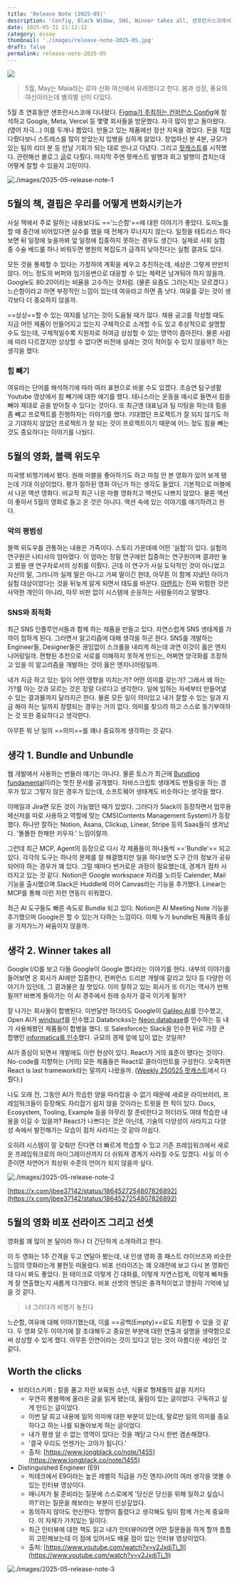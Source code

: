 ```yaml
---
title: 'Release Note (2025-05)'
description: 'Config, Black Widow, SNS, Winner takes all, 샌프란시스코에서의 자극, 팟캐스트 시작, 책·영화·글을 통해 ‘힘 빼기’와 ‘의미’에 대해 깊이 생각했다. 빠르게 번들링되는 AI 생태계 속에서, 기술과 삶 모두 공백의 중요성과 균형 있는 태도의 가치를 다시금 느꼈다.'
date: 2025-05-31 21:12:12
category: essay
thumbnail: './images/release-note-2025-05.jpg'
draft: false
permalink: release-note-2025-05
---
```


![](./images/release-note-2025-05.jpg)

> 5월, May는 Maia라는 로마 신화 여신에서 유래했다고 한다. 봄과 성장, 풍요의 여신이라는데 별의별 신이 다있다.

5월 초 연휴동안 샌프란시스코에 다녀왔다. [Figma가 주최하는 컨퍼런스 Config](https://jbee.io/articles/etc/config2025)에 참석하고 Google, Meta, Vercel 등 몇몇 회사들을 방문했다. 자극 많이 받고 돌아왔다. (영어 자극...) 이를 두개나 뽑았다. 만들고 있는 제품에선 정산 지옥을 겪었다. 돈을 직접 다뤘다보니 스트레스를 많이 받았는지 입병을 심하게 앓았다. 창업하신 분 4분, 규모가 있는 팀의 리더 분 등 만날 기회가 되는 대로 만나고 다녔다. 그리고 [팟캐스트](https://substack.com/@frontendfm)를 시작했다. 관련해선 블로그 [글](https://jbee.io/articles/etc/start-frontendfm)로 다뤘다. 마지막 주엔 팟캐스트 발행과 회고 발행이 겹치는데 어떻게 잘할 수 있을지 고민이다.

![./images/2025-05-release-note-1](./images/2025-05-release-note-1.jpeg)

## 5월의 책, 결핍은 우리를 어떻게 변화시키는가
사실 책에서 주로 말하는 내용보다도 =='느슨함'==에 대한 이야기가 좋았다. 도미노를 할 때 중간에 비어있다면 실수를 했을 때 전체가 무너지지 않는다. 일정을 테트리스 하다 보면 뒤 일정에 늦을까봐 앞 일정에 집중하지 못하는 경우도 생긴다. 실제로 사회 실험 중 수술 베드를 하나 비워두면 병원의 복잡도가 급격히 낮아진다는 실험 결과도 있다.

모든 것을 통제할 수 있다는 가정하여 계획을 세우고 추진하는데, 세상은 그렇게 만만치 않다. 어느 정도의 버퍼와 임기응변으로 대응할 수 있는 체력은 남겨둬야 하지 않을까. Google도 80:20이라는 비율을 고수하는 것처럼. (물론 요즘도 그러는지는 모르겠다.) 느슨함이라고 하면 부정적인 느낌이 있는데 여유라고 하면 좀 낫다. 여유를 갖는 것이 생각보다 더 중요하지 않을까.

==상상==할 수 있는 여지를 남기는 것이 도움될 때가 많다. 채용 공고를 작성할 때도 지금 어떤 제품이 만들어지고 있는지 구체적으로 소개할 수도 있고 추상적으로 설명할 수도 있는데, 구체적일수록 지원자로 하여금 상상할 수 있는 영역이 좁아진다. 물론 사람에 따라 다르겠지만 상상할 수 없다면 비전에 설레는 것이 적어질 수 있지 않을까? 하는 생각을 했다.

### 힘 빼기
여유라는 단어를 해석하기에 따라 여러 표현으로 바꿀 수도 있겠다. 조승연 탐구생활 Youtube 영상에서 힘 빼기에 대한 얘기를 했다. 테니스라는 운동을 예시로 들면서 힘을 빼야 제대로 공을 받아칠 수 있다는 것이다. 또 최근엔 대표님과 팀 미팅을 하는데 힘을 좀 빼고 프로젝트를 진행하자는 이야기를 했다. 기대했던 프로젝트가 잘 되지 않기도 하고 기대하지 않았던 프로젝트가 잘 되는 것이 프로젝트이기 때문에 어느 정도 힘을 빼는 것도 중요하다는 이야기를 나눴다.

## 5월의 영화, 블랙 위도우
미국행 비행기에서 봤다. 원래 마블을 좋아하기도 하고 마침 안 본 영화가 있어 보게 됐는데 기대 이상이었다. 평가 절하된 영화 아닌가 하는 생각도 들었다. 기본적으로 마블에서 나온 액션 영화다. 비교적 최근 나온 마블 영화치고 액션도 나쁘지 않았다. 물론 액션이 좋아서 5월의 영화로 들고 온 것은 아니다. 액션 속에 있는 이야기를 얘기하려고 한다.

### 악의 평범성
블랙 위도우를 관통하는 내용은 가족이다. 스토리 가운데에 어떤 '실험'이 있다. 실험의 연구원은 나타샤의 엄마였다. 이 엄마는 정말 연구에만 집중하는 연구원이며 결과만 놓고 봤을 땐 연구자로서의 성취를 이뤘다. 근데 이 연구가 사실 도덕적인 것이 아니었고 자신의 딸, 그러니까 실제 딸은 아니고 가짜 딸이긴 한데, 아무튼 이 함께 지냈던 아이가 실험 대상이었다는 것을 뒤늦게 알게 되면서 태도를 바꾼다. [아렌트](https://jbee.io/articles/philosophy/hannah-arendt)는 진짜 위험한 것은 사악한 개인이 아니라, 아무 비판 없이 시스템에 순응하는 사람들이라고 말했다.

### SNS와 최적화
최근 SNS 인플루언서들과 함께 하는 제품을 만들고 있다. 자연스럽게 SNS 생태계를 가까이 접하게 된다. 그러면서 알고리즘에 대해 생각을 하곤 한다. SNS를 개발하는 Engineer들, Designer들은 끊임없이 스크롤을 내리게 하는데 과연 이것이 옳은 엔지니어링일까. 편향된 추천으로 서로를 이해하지 못하게 만드는, 어쩌면 양극화를 조장하고 있을 이 알고리즘을 개발하는 것이 옳은 엔지니어링일까.

내가 지금 하고 있는 일이 어떤 영향을 미치는가? 어떤 의미를 갖는가? 그래서 왜 하는가?를 아는 것과 모르는 것은 정말 다르다고 생각한다. 일에 임하는 자세부터 만들어낼 수 있는 결과물까지 달라지곤 한다. 물론 모든 일이 의미있고 내가 잘할 수 있는 일과 지금 해야 하는 일까지 정렬되는 경우는 거의 없다. 의미를 찾으려 하고 스스로 동기부여하는 것 또한 중요하다고 생각한다.

아무튼 뭐 난 일의 ==의미==를 꽤나 중요하게 생각하는 것 같다.

## 생각 1. Bundle and Unbundle
웹 개발에서 사용하는 번들러 얘기는 아니다. 물론 토스가 최근에 [Bundling fundamental](https://frontend-fundamentals.com/bundling/)이라는 멋진 문서를 공개했다. 자바스크립트 생태계도 번들링을 하는 경우가 있고 그렇지 않은 경우가 있는데, 소프트웨어 생태계도 비슷하다는 생각을 했다.

이메일과 Jira면 모든 것이 가능했던 때가 있었다. 그러다가 Slack이 등장하면서 업무용 메신저를 따로 사용하고 역할에 맞는 CMS(Contents Management System)가 등장했다. 하나만 잘하는 Notion, Asana, Clickup, Linear, Stripe 등의 Saas들이 생겨났다. '똘똘한 한채만 키우자.' 느낌이랄까.

그런데 최근 MCP, Agent의 등장으로 다시 각 제품들이 하나둘씩 =='Bundle'== 되고 있다. 각각의 도구는 하나의 문제를 잘 해결했지만 일을 하다보면 도구 간의 정보가 공유되어야 하는 경우가 꽤 있다. 그럴 때마다 번거로운 과정이 필요했는데, 경계가 점차 사라지고 있는 것 같다. Notion은 Google workspace 자리를 노리듯 Calender, Mail 기능을 출시했으며 Slack은 Huddle에 이어 Canvas라는 기능을 추가했다. Linear는 MCP를 통해 이런 저런 연동이 쉬워졌다.

최근 AI 도구들도 빠른 속도로 Bundle 되고 있다. Notion은 AI Meeting Note 기능을 추가했으며 Google은 할 수 있는거 다하는 느낌이다. 이제 누가 bundle된 제품의 중심을 가져가느가 싸움이지 않을까.

## 생각 2. Winner takes all
Google I/O를 보고 다들 Google이 Google 했다라는 이야기를 한다. 내부의 이야기를 들어보면 온 회사가 AI에만 집중한다, 컨퍼런스 드리븐 개발에 갈리고 있다 등 다양한 이야기가 있던데, 그 결과물은 참 멋있다. 이미 잘하고 있는 회사가 또 이기는 역사가 반복될까? 바쁘게 돌아가는 이 AI 경주에서 원래 승자가 결국 이기게 될까?

잘 나가는 회사들이 합병된다. 이번달만 하더라도 Google이 [Galileo AI](https://www.usegalileo.ai/)를 인수했고, Open AI가 [windsurf](https://windsurf.com/editor)를 인수했고 Databrickss는 [Neon database](https://www.databricks.com/company/newsroom/press-releases/databricks-agrees-acquire-neon-help-developers-deliver-ai-systems)를 인수하는 등 내가 사용해봤던 제품들이 합병을 했다. 또 Salesforce는 Slack을 인수한 뒤로 가장 큰 합병인 [informatica를 인수](https://www.informatica.com/about-us/news/news-releases/2025/05/20250527-salesforce-signs-definitive-agreement-to-acquire-informatica.html)했다. 규모의 경제 앞에 답이 없는 것일까?

AI가 중심이 되면서 개발에도 이런 현상이 있다. React가 거의 표준이 됐다는 것이다. No-code를 지향하는 (거의) 모든 제품들은 React로 클라이언트를 구성한다. 오죽하면 React is last framework라는 말까지 나왔을까. ([Weekly 250525 팟캐스트](https://substack.com/home/post/p-164390512)에서 다뤘다.)

나도 오래 전, 그동안 AI가 학습한 양을 따라잡을 수 없기 때문에 새로운 라이브러리, 프레임워크들이 등장해도 자리잡기 쉽지 않을 것이라는 트윗을 한 적이 있다. Docs, Ecosystem, Tooling, Example 등을 아무리 잘 준비한다고 하더라도 여태 학습한 내용을 이길 수 있을까? React가 나쁘다는 것은 아닌데, 기술의 다양성이 사라지고 다양성 속에서 발전해가는 모습이 점차 사라지는 것 같아 아쉽다.

오히려 시스템이 잘 갖춰만 진다면 더 빠르게 학습할 수 있고 기존 프레임워크에서 새로운 프레임워크로의 마이그레이션까지 더 쉬워져 경계가 사라질 수도 있겠다. 사실 이 수준이면 자연어가 최상위 수준의 언어가 되지 않을까 싶다.

![./images/2025-05-release-note-2](./images/2025-05-release-note-2.png)

[https://x.com/jbee37142/status/1864527254807826892](https://x.com/jbee37142/status/1864527254807826892)

## 5월의 영화 비포 선라이즈 그리고 선셋
영화를 꽤 많이 본 달이라 하나 더 간단하게 소개하려고 한다.

이 두 영화는 1주 간격을 두고 연달아 봤는데, 내 인생 영화 중 패스트 라이브즈와 비슷한 느낌의 영화라는게 불현듯 떠올랐다. 비포 선라이즈는 꽤 오래전에 보고 다시 본 영화인데 다시 봐도 좋았다. 원 테이크로 이렇게 긴 대화를, 이렇게 자연스럽게, 이렇게 빠져들게 잘 연출했는지 새롭게 다가왔다. 비포 선셋의 엔딩은 충격적이었고 영원히 기억에 남을 것 같다.

> 너 그러다가 비행기 놓친다

느슨함, 여유에 대해 이야기했는데, 이를 ==공백(Empty)==로도 치환할 수 있을 것 같다. 두 영화 모두 이야기에 잘 초대해두고 중요한 부분에 대한 연출과 설명을 생략함으로써 상상할 수 있게 했다. 아무튼 인연이라는 것이 있다고 믿는 것이 아름다운 세상인 것 같다.

## Worth the clicks
- 브라더스키퍼 : 칼을 품고 자란 보육원 소년, 식물로 형제들의 삶을 지키다
	- 우연히 롱블랙에 올라온 글을 읽게 됐는데, 울림이 있는 글이었다. 구독하고 싶게 만드는 글이었다.
	- 이번 달 회고 내용에 일의 의미에 대한 부분이 있는데, 말로만 일의 의미를 중요하다고 하는 나를 되돌아보게 하는 글이었다.
	- 내가 평생 알 수 없는 영역이 있다는 것을 깨닫고 다시 한번 겸손해졌다.
	- '결국 우리도 언젠가는 고아가 됩니다.'
	- 출처: [https://www.longblack.co/note/1455](https://www.longblack.co/note/1455)
- Distinguished Engineer (E9)
	- 빅테크에서 E9이라는 높은 레벨의 직급을 가진 엔지니어의 여러 생각을 엿볼 수 있는 인터뷰 영상이다.
	- 매니저가 될 준비라는 질문에 스스로에게 '당신은 당신을 위해 일하고 싶습니까?'라는 질문을 해보라는 부분이 인상깊었다.
	- 동의하지 않아도 헌신한다. 방향이 틀렸다고 생각해도 팀이 함께 가는게 중요하다. 이 자체가 가치있는 일이다.
	- 최근 인터뷰에 대한 책도 읽고 내가 인터뷰어라면 어떤 질문들을 하게 할까 틈틈히 고민해보는데 이 점에 있어서도 배울 점이 있는 인터뷰 영상이었다.
	- 출처: [https://www.youtube.com/watch?v=v2JxdjTi_1I](https://www.youtube.com/watch?v=v2JxdjTi_1I)

![./images/2025-05-release-note-3](./images/2025-05-release-note-3.jpeg)
